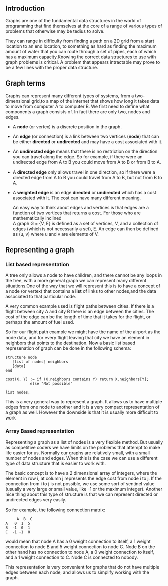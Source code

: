 ## Introduction
Graphs are one of the fundamental data structures in the world of programming that find themselves at the core of a range of various types of problems that otherwise may be tedius to solve.

They can range in difficulty from finding a path on a 2D grid from a start location to an end location, to something as hard as finding the maximum amount of water that you can route through a set of pipes, each of which has a maximum capacity.Knowing the correct data structures to use with graph problems is critical. A problem that appears intractable may prove to be a few lines with the proper data structure.

## Graph terms
Graphs can represent many different types of systems, from a two-dimensional grid,to a map of the internet that shows how long it takes data to move from computer A to computer B. We first need to define what components a graph consists of.
In fact there are only two, nodes and edges.
* A **node** (or vertex) is a discrete position in the graph.
* An **edge** (or connection) is a link between two vertices (**node**) that can be either **directed** or **undirected** and may have a cost associated with it.
* An **undirected edge** means that there is no restriction on the direction you can travel along the edge.
So for example, if there were an undirected edge from A to B you could move from A to B or from B to A.
* A **directed edge** only allows travel in one direction, so if there were a directed edge from A to B you could travel from A to B, but not from B to A.
* A **weighted edge** is an edge **directed** or **undirected** which has a cost associated with it. The cost can have many different meaning.

   An easy way to think about edges and vertices is that edges are a function of two vertices that returns a cost.
   For those who are mathematically inclined <br>
   A graph G = {V, E} is defined as a set of vertices, V, and a collection of edges (which is not necessarily a set), E.
   An edge can then be defined as (u, v) where u and v are elements of V.

## Representing a graph

### List based representation
A tree only allows a node to have children, and there cannot be any loops in the tree, with a more general graph we can represent many different situations.One of the way that we will represent this is to have a concept of a node (or vertex) that contains a **list** of links to other nodes,and the data associated to that particular node.  

A very common example used is flight paths between cities. If there is a flight between city A and city B there is an edge between the cities. The cost of the edge can be the length of time that it takes for the flight, or perhaps the amount of fuel used.

So for our flight path example we might have the name of the airport as the node data, and for every flight leaving that city we have an element in neighbors that points to the destination.
Now a basic list based represenation of graph can be done in the following schema:
```
structure node
   [list of nodes] neighbors
   [data]
end

cost(X, Y) := if (X.neighbors contains Y) return X.neighbors[Y];
           else "Not possible"

list nodes;
```
This is a very general way to represent a graph. It allows us to have multiple edges from one node to another and it is a very compact representation of a graph as well. However the downside is that it is usually more difficult to work

### Array Based representation
Representing a graph as a list of nodes is a very flexible method. But usually as competitive coders we have limits on the problems that attempt to make life easier for us. Normally our graphs are relatively small, with a small number of nodes and edges. When this is the case we can use a different type of data structure that is easier to work with.

The basic concept is to have a 2 dimensional array of integers, where the element in row i, at column j represents the edge cost from node i to j. If the connection from i to j is not possible, we use some sort of sentinel value (usually a very large or small value, like -1 or the maximum integer). Another nice thing about this type of structure is that we can represent directed or undirected edges very easily.

So for example, the following connection matrix:
```
     A  B  C
A   0  1  5
B  -1  0  1
C  -1 -1  0
```

would mean that node A has a 0 weight connection to itself, a 1 weight connection to node B and 5 weight connection to node C. Node B on the other hand has no connection to node A, a 0 weight connection to itself, and a 1 weight connection to C. Node C is connected to nobody.

This representation is very convenient for graphs that do not have multiple edges between each node, and allows us to simplify working with the graph.
